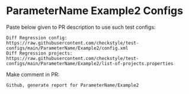 # ParameterName Example2 Configs
Paste below given to PR description to use such test configs:
```
Diff Regression config: https://raw.githubusercontent.com/checkstyle/test-configs/main/ParameterName/Example2/config.xml
Diff Regression projects: https://raw.githubusercontent.com/checkstyle/test-configs/main/ParameterName/Example2/list-of-projects.properties
```
Make comment in PR:
```
Github, generate report for ParameterName/Example2
```
